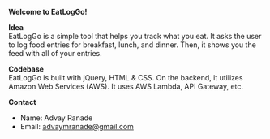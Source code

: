 **Welcome to EatLogGo!**

**Idea**
<br>EatLogGo is a simple tool that helps you track what you eat. It asks the user to log food entries for breakfast, lunch, and dinner. Then, it shows you the feed with all of your entries.

**Codebase**
<br>EatLogGo is built with jQuery, HTML & CSS. On the backend, it utilizes Amazon Web Services (AWS). It uses AWS Lambda, API Gateway, etc.

**Contact**

- Name: Advay Ranade
- Email: advaymranade@gmail.com
